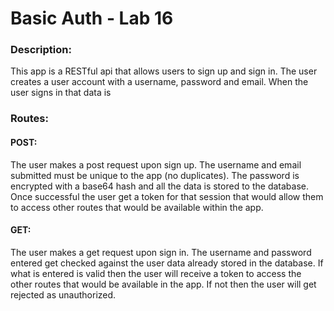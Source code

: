 # Basic Auth - Lab 16

### Description:

This app is a RESTful api that allows users to sign up and sign in. The user creates a user account with a username, password and email. When the user signs in that data is

### Routes:
#### POST:
The user makes a post request upon sign up. The username and email submitted must be unique to the app (no duplicates). The password is encrypted with a base64 hash and all the data is stored to the database. Once successful the user get a token for that session that would allow them to access other routes that would be available within the app.

#### GET:
The user makes a get request upon sign in. The username and password entered get checked against the user data already stored in the database. If what is entered is valid then the user will receive a token to access the other routes that would be available in the app. If not then the user will get rejected as unauthorized. 
